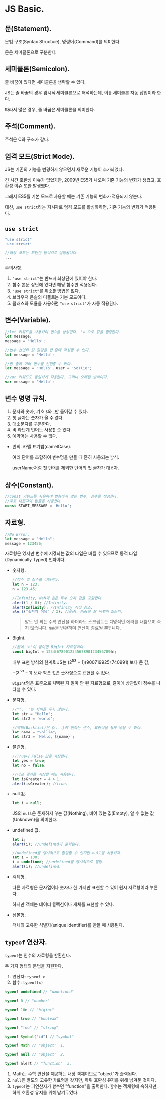 # JS Basic.

## 문(Statement).

문법 구조(Syntax Structure), 명령어(Command)를 의미한다.

문은 세미클론으로 구분한다.

## 세미클론(Semicolon).

줄 바꿈이 있다면 세미클론을 생략할 수 있다.

JS는 줄 바꿈의 경우 암시적 세미클론으로 해석하는데, 이를 세미클론 자동 삽입이라 한다.

따라서 많은 경우, 줄 바꿈은 세미클론을 의미한다.

## 주석(Comment).

주석은 C와 구조가 같다.

## 엄격 모드(Strict Mode).

JS는 기존의 기능을 변경하지 않으면서 새로운 기능이 추가되었다.

긴 시간 호환성 이슈가 없었지만, 2009년 ES5가 나오며 기존 기능의 변화가 생겼고, 호환성 이슈 또한 발생했다.

그래서 ES5를 기본 모드로 사용할 때는 기존 기능의 변화가 적용되지 않는다.

대신, `use strict`라는 지시자로 엄격 모드를 활성화하면, 기존 기능의 변화가 적용된다.

## `use strict`

```jsx
"use strict"
'use strict'

//해당 코드는 모던한 방식으로 실행됩니다.
...
```

주의사항.
1. `"use strict"`는 반드시 최상단에 있어야 한다.
2. 함수 본문 상단에 있다면 해당 함수만 적용된다.
3. `"use strict"`를 취소할 방법은 없다.
4. 브라우저 콘솔의 디폴트는 기본 모드이다.
5. 클래스와 모듈을 사용하면 `"use strict"`가 자동 적용된다.

## 변수(Variable).

```jsx
//let 키워드를 사용하여 변수를 생성한다. '='으로 값을 할당한다.
let message;
message = 'Hello';

//변수 선언와 값 할당을 한 줄에 작성할 수 있다.
let message = 'Hello';

//한 줄에 여러 변수를 선언할 수 있다.
let message = 'Hello', user = 'Sollie';

//var 키워드도 동일하게 작동한다. 그러나 오래된 방식이다.
var message = 'Hello';
```

## 변수 명명 규칙.

1. 문자와 숫자, 기호 `$`와 `_`만 들어갈 수 있다.
2. 첫 글자는 숫자가 올 수 없다.
3. 대소문자를 구분한다.
4. 비 라틴계 언어도 사용할 순 있다.
5. 예약어는 사용할 수 없다.

- 번외. 카멜 표기법(camelCase).

    여러 단어를 조합하여 변수명을 만들 때 흔히 사용되는 방식.

    userName처럼 첫 단어를 제외한 단어의 첫 글자가 대문자.

## 상수(Constant).

```jsx
//const 키워드를 사용하여 변화하지 않는 변수, 상수를 생성한다.
//주로 대문자와 밑줄을 사용한다.
const START_MESSAGE = 'Hello';
```

## 자료형.

```jsx
//No Error.
let message = "Hello";
message = 123456;
```

자료형은 있지만 변수에 저장되는 값의 타입은 바뀔 수 있으므로 동적 타입(Dynamically Typed) 언어이다.

- 숫자형.

    ```jsx
    //정수 및 실수를 나타낸다.
    let n = 123;
    n = 123.45;

    //Infinity, NaN과 같은 특수 숫자 값을 포함한다.
    alert(1 / 0); //Infinity.
    alert(Infinity); //Infinity 직접 참조.
    alert("숫자가 아님" / 2); //NaN. NaN은 잘 바뀌지 않는다.
    ```

    > 말도 안 되는 수학 연산을 하더라도 스크립트는 치명적인 에러를 내뿜으며 죽지 않습니다. `NaN`을 반환하며 연산이 종료될 뿐입니다.

- BigInt.

    ```jsx
    //끝에 'n'이 붙이면 BigInt 자료형이다.
    const bigInt = 123456789012345678901234567890n;
    ```

    내부 표현 방식의 한계로 JS는 $(2^{53}-1)(9007199254740991)$ 보다 큰 값,

    $-(2^{53}-1)$ 보다 작은 값은 숫자형으로 표현할 수 없다.

    `BigInt`형은 표준으로 채택된 지 얼마 안 된 자료형으로, 길이에 상관없이 정수를 나타낼 수 있다.

- 문자형.

    ```jsx
    //"", ''는 차이를 두지 않는다.
    let str = "Hello";
    let str2 = 'world';

    //백틱(Backtict)은 ${...}에 원하는 변수, 표현식을 쉽게 넣을 수 있다.
    let name = "Sollie";
    let str3 = `Hello, ${name}`;
    ```

- 불린형.

    ```jsx
    //True나 False 값을 저장한다.
    let yes = true;
    let no = false;

    //비교 결과를 저장할 때도 사용된다.
    let isGreater = 4 > 1;
    alert(isGreater); //true.
    ```

- null 값.

    ```jsx
    let i = null;
    ```

    JS의 `null`은 존재하지 않는 값(Nothing), 비어 있는 값(Empty), 알 수 없는 값(Unknown)을 의미한다.

- undefined 값.

    ```jsx
    let i;
    alert(i); //undefined가 출력된다.

    //undefined를 명시적으로 할당할 수 있지만 null을 사용하자.
    let i = 100;
    i = undefined; //undefined를 명시적으로 할당.
    alert(i); //undefined.
    ```

- 객체형.

    다른 자료형은 문자열이나 숫자나 한 가지만 표현할 수 있어 원시 자료형이라 부른다.

    하지만 객체는 데이터 컬렉션이나 개체를 표현할 수 있다.

- 심볼형.

    객체의 고유한 식별자(unique identifier)를 만들 때 사용된다.

## `typeof` 연산자.

`typeof`는 인수의 자료형을 반환한다.

두 가지 형태의 문법을 지원한다.

1. 연산자: `typeof x`
2. 함수: `typeof(x)`

```jsx
typeof undefined // "undefined"

typeof 0 // "number"

typeof 10n // "bigint"

typeof true // "boolean"

typeof "foo" // "string"

typeof Symbol("id") // "symbol"

typeof Math // "object"  1.

typeof null // "object"  2.

typeof alert // "function"  3.
```

1. Math는 수학 연산을 제공하는 내장 객체이므로 "object"가 출력된다.
2. `null`은 별도의 고유한 자료형을 갖지만, 하위 호환성 유지를 위해 남겨둔 것이다.
3. `typeof`는 피연산자가 함수면 "function"을 출력한다. 함수는 객체형에 속하지만, 하위 호환성 유지를 위해 남겨두었다.
